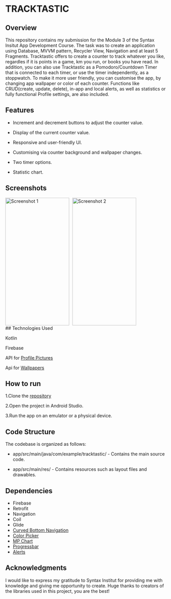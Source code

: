 # TRACKTASTIC

## Overview

This repository contains my submission for the Module 3 of the Syntax Insitut App Development
Course. The task
was to create an application using Database, MVVM pattern, Recycler View, Navigation and at least 5
Fragments. Tracktastic offers to create a counter to track whatever you like, regardles if it is
points in a game, km you run, or books you have read.
In addition, you can also use Tracktastic as a Pomodoro/Countdown Timer that is connected to each
timer, or use the timer independently, as a stoppwatch.
To make it more user friendly, you can customise the app, by changing app wallpaper or color of each
counter.
Functions like CRUD(create, update, delete), in-app and local alerts, as well as statistics or fully
functional Profile settings, are also included.

## Features

* Increment and decrement buttons to adjust the counter value.

* Display of the current counter value.

* Responsive and user-friendly UI.

* Customising via counter background and wallpaper changes.

* Two timer options.

* Statistic chart.

## Screenshots
<div style="display: flex; flex-direction: row; gap: 10px;">
<img src="assets/screenrecord1.gif" width="200" height="400" alt="Screenshot 1">
<img src="assets/screenrecord2.gif" width="200" height="400" alt="Screenshot 2">
</div>
## Technologies Used

Kotlin

Firebase

API for [Profile Pictures](https://avatar-placeholder.iran.liara.run)

Api for [Wallpapers](https://pixabay.com)

## How to run

1.Clone
the [repository](https://github.com/kuehnjoanna/tracktastic.git)

2.Open the project in Android Studio.

3.Run the app on an emulator or a physical device.

## Code Structure

The codebase is organized as follows:

* app/src/main/java/com/example/tracktastic/ - Contains the main source code.

* app/src/main/res/ - Contains resources such as layout files and drawables.

## Dependencies

* Firebase
* Retrofit
* Navigation
* Coil
* Glide
* [Curved Bottom Navigation](https://github.com/qamarelsafadi/CurvedBottomNavigation)
* [Color Picker](https://github.com/novatien/SmartColorPicker)
* [MP Chart](https://github.com/PhilJay/MPAndroidChart)
* [Progressbar](https://github.com/lopspower/CircularProgressBar)
* [Alerts](https://github.com/Tapadoo/Alerter)

## Acknowledgments

I would like to express my gratitude to Syntax Institut for providing me with knowledge and giving
me opportunity to create.
Huge thanks to creators of the libraries used in this project, you are the best!
